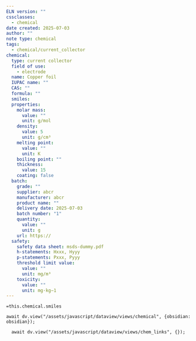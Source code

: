 ```yaml
---
ELN version: ""
cssclasses:
  - chemical
date created: 2025-07-03
author: ""
note type: chemical
tags:
  - chemical/current_collector
chemical:
  type: current collector
  field of use:
    - electrode
  name: Copper foil
  IUPAC name: ""
  CAS: ""
  formula: ""
  smiles:
  properties:
    molar mass:
      value: ""
      unit: g/mol
    density:
      value: 5
      unit: g/cm³
    melting point:
      value: ""
      unit: K
    boiling point: ""
    thickness:
      value: 15
    coating: false
  batch:
    grade: ""
    supplier: abcr
    manufacturer: abcr
    product name: ""
    delivery date: 2025-07-03
    batch number: "1"
    quantity:
      value: ""
      unit: g
    url: https://
  safety:
    safety data sheet: msds-dummy.pdf
    h-statements: Hxxx, Hyyy
    p-statements: Pxxx, Pyyy
    threshold limit value:
      value: ""
      unit: mg/m³
    toxicity:
      value: ""
      unit: mg·kg−1
---
```


```smiles
=this.chemical.smiles
```

```dataviewjs
await dv.view("/assets/javascript/dataview/views/chemical", {obsidian: obsidian});
```

```dataviewjs
  await dv.view("/assets/javascript/dataview/views/chem_links", {});
```

